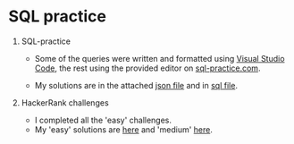 
# SQL practice

1. SQL-practice
    - Some of the queries were written and formatted
    using [Visual Studio Code](https://code.visualstudio.com),
    the rest using the provided editor on
    [sql-practice.com](https://sql-practice.com).

    - My solutions are in the attached [json file](/Sql-practice/savefile_sql-practice.com.json) and in [sql file](/Sql-practice/query.sql).

2. HackerRank challenges
    - I completed all the 'easy' challenges.
    - My 'easy' solutions are [here](/HackerRank/SQL_basic_easy.sql) and 'medium' [here](/HackerRank/SQL_intermediate_medium.sql).